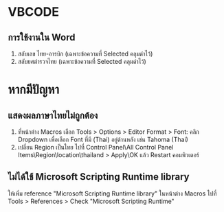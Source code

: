 # VBCODE

## การใช้งานใน Word
1. สลับเลข ไทย-อารบิก (เฉพาะข้อความที่ Selected คลุมดำไว้)
2. สลับยศตำรวจไทย (เฉพาะข้อความที่ Selected คลุมดำไว้)


# หากมีปัญหา

## แสดงผลภาษาไทยไม่ถูกต้อง
1. ที่หน้าต่าง Macros เลือก Tools > Options > Editor Format > Font: คลิก Dropdown เพื่อเลือก Font ที่มี (Thai) อยู่ด้านหลัง เช่น Tahoma (Thai)
2. เปลี่ยน Region เป็นไทย ไปที่ Control Panel\All Control Panel Items\Region\location\thailand > Apply\OK แล้ว Restart คอมพิวเตอร์

## ไม่ได้ใช้ Microsoft Scripting Runtime library
ให้เพิ่ม reference "Microsoft Scripting Runtime library"
ในหน้าต่าง Macros ไปที่ Tools > References > Check "Microsoft Scripting Runtime"
